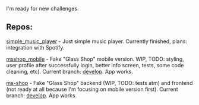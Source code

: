 I'm ready for new challenges.

## Repos:


[simple_music_player](https://github.com/mariuszsak/simple_music_player) - Just simple music player. Currently finished, plans: integration with Spotify.


[msshop_mobile](https://github.com/mariuszsak/msshop_mobile) - Fake "Glass Shop" mobile version. WIP, TODO: styling, user profile after successfully login, better info screen, tests, some code cleaning, etc). Current branch: [develop](https://github.com/mariuszsak/ms-shop/tree/develop). App works.

[ms-shop](https://github.com/mariuszsak/ms-shop) - Fake "Glass Shop" backend (WIP, TODO: tests atm) and frontend (not ready at all because I'm focusing on mobile version first). Current branch: [develop](https://github.com/mariuszsak/ms-shop/tree/develop). App works.
